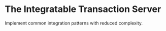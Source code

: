 # The Integratable Transaction Server

Implement common integration patterns with reduced complexity.
